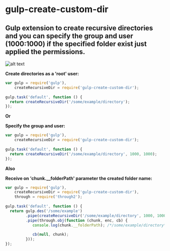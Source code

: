 # gulp-create-custom-dir
## Gulp extension to create recursive directories and you can specify the group and user (1000:1000) if the specified folder exist just applied the permissions.

![alt text](https://travis-ci.org/chadsfatherlali/gulp-create-custom-dir.svg?branch=master "Travis CI")

**Create directories as a 'root' user:**

```javascript
var gulp = require('gulp'),
    createRecursiveDir = require('gulp-create-custom-dir');
    
gulp.task('default', function () {
  return createRecursiveDir('/some/example/directory'); 
});
```

**Or**

**Specify the group and user:**

```javascript
var gulp = require('gulp'),
    createRecursiveDir = require('gulp-create-custom-dir');
    
gulp.task('default', function () {
  return createRecursiveDir('/some/example/directory', 1000, 1000); 
});
```

**Also**

**Receive on 'chunk.__folderPath' parameter the created folder name:**

```javascript
var gulp = require('gulp'),
    createRecursiveDir = require('gulp-create-custom-dir'),
    through = require('through2');
    
gulp.task('default', function () {
  return gulp.des('/some/example')
         .pipe(createRecursiveDir('/some/example/directory', 1000, 1000))
         .pipe(through.obj(function (chunk, enc, cb) {
            console.log(chunk.__folderPath); /*/some/example/directory*/
            
            cb(null, chunk);
         }));
});
```
